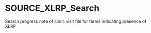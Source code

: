 # SOURCE_XLRP_Search
Search progress note of clinic visit file for terms indicating presence of XLRP
